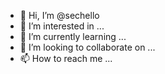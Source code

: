 - 👋 Hi, I’m @sechello
- 👀 I’m interested in ...
- 🌱 I’m currently learning ...
- 💞️ I’m looking to collaborate on ...
- 📫 How to reach me ...

<!---
sechello/sechello is a ✨ special ✨ repository because its `README.md` (this file) appears on your GitHub profile.
You can click the Preview link to take a look at your changes.
--->
